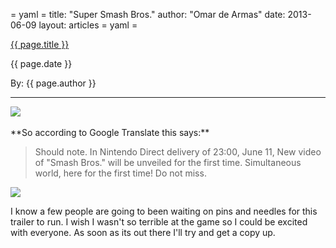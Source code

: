 = yaml =
title: "Super Smash Bros."
author: "Omar de Armas"
date: 2013-06-09
layout: articles
= yaml =

<a href="{{ page.url }}" class='postTitleLink'><p class='postTitle'>{{ page.title }}</p></a>
<p class='postPublished'>{{ page.date }}</p>
<p class='postAuthor'>By: {{ page.author }}</p>
<hr>

<img src='../images/forPosts/sakuraitweet.png' class='articlesImgCenter'>

<br>
<br>
**So according to Google Translate this says:**
<blockquote> Should note. In Nintendo Direct delivery of 23:00, June 11, New video of "Smash Bros." will be unveiled for the first time. Simultaneous world, here for the first time! Do not miss. </blockquote>

<div class='group'>
  <img src='../images/forPosts/n64SSB.jpg' class='articlesImgRight'>
<p>I know a few people are going to been waiting on pins and needles for this trailer to run. I wish I wasn't so terrible at the game so I could be excited with everyone. As soon as its out there I'll try and get a copy up.</p>
</div>